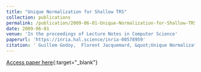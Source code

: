 ```yaml
---
title: "Unique Normalization for Shallow TRS"
collection: publications
permalink: /publication/2009-06-01-Unique-Normalization-for-Shallow-TRS
date: 2009-06-01
venue: 'In the proceedings of Lecture Notes in Computer Science'
paperurl: 'https://inria.hal.science/inria-00578959'
citation: ' Guillem Godoy,  Florent Jacquemard, &quot;Unique Normalization for Shallow TRS.&quot; In the proceedings of Lecture Notes in Computer Science, 2009.'
---
```

[Access paper here](https://inria.hal.science/inria-00578959){:target="_blank"}
